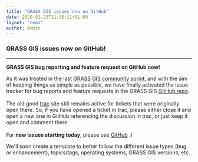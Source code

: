 ```yaml
---
title: "GRASS GIS issues now on GitHub"
date: 2020-01-23T11:36:11+01:00
layout: "news"
author: Admin
---
```


### GRASS GIS issues now on GitHub!

------------------------------------------------------------------------

****GRASS GIS bug reporting and feature request on GitHub now!****

As it was treated in the last [GRASS GIS community sprint](https://grasswiki.osgeo.org/wiki/Talk:GRASS_GIS_Community_Sprint_Prague_2019),
and with the aim of keeping things as simple as possible, we have
finally activated the issue tracker for bug reports and feature requests
in the GRASS GIS [GitHub repo](https://github.com/OSGeo/grass/issues).\
\
The old good [trac](https://trac.osgeo.org/grass/) site still remains
active for tickets that were originally open there. So, if you have
opened a ticket in trac, please either close it and open a new one in
GitHub referencing the discussion in trac, or just keep it open and
comment there.\
\
For **new issues starting today**, please use
[GitHub](https://github.com/OSGeo/grass/issues) :)

We\'ll soon create a template to better follow the different issue types
(bug or enhancement), topics/tags, operating systems, GRASS GIS
versions, etc.


